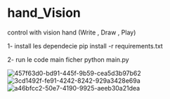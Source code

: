 # hand_Vision
control with vision hand (Write , Draw , Play)

1- install les dependecie 
pip install -r requirements.txt

2- run le code main ficher
python main.py

![457f63d0-bd91-445f-9b59-cea5d3b97b62](https://github.com/user-attachments/assets/6ce14ffb-d322-4350-9d4d-a7da1d17def4)
![3cd1492f-fe91-4242-8242-929a3428e69a](https://github.com/user-attachments/assets/9dabbacc-4239-4335-b7d2-f656828922cd)
![a46bfcc2-50e7-4190-9925-aeeb30a21dea](https://github.com/user-attachments/assets/95e94bef-141c-4151-9984-2e35d66e3679)
